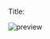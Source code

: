 Title:


![preview](https://user-images.githubusercontent.com/47809649/137536949-7ec581a6-0e7b-4acf-b77c-45633bb3b52d.png)
